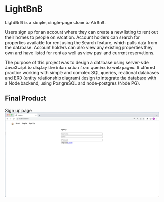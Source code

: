 # LightBnB

LightBnB is a simple, single-page clone to AirBnB.

Users sign up for an account where they can create a new listing to rent out their homes to people on vacation. Account holders can search for properties available for rent using the Search feature, which pulls data from the database. Account holders can also view any existing properties they own and have listed for rent as well as view past and current reservations.

The purpose of this project was to design a database using server-side JavaScript to display the information from queries to web pages. It offered practice working with simple and complex SQL queries, relational databases and ERD (entity relationship diagram) design to integrate the database with a Node backend, using PostgreSQL and node-postgres (Node PG).

## Final Product

Sign up page
!["Signup page"](https://github.com/Raiza-D/LightBnB/blob/main/docs/LightBnB_signup.png?raw=true)